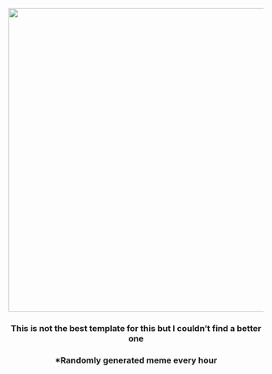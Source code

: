 <p align="center">
        <img src="https://i.redd.it/s0d8pn20syp81.jpg" width="600" height="600">
        </p>
        <h3 align="center">This is not the best template for this but I couldn’t find a better one</h3>
        <h3 align="center">*Randomly generated meme every hour</h3>
    